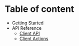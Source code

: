# Table of content 
* [Getting Started](start.md)
* API Reference
  * [Client API](apiClient.md)
  * [Client Actions](apiClientActions.md)
